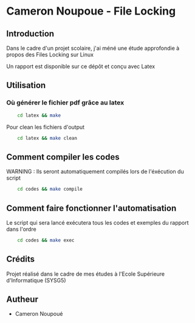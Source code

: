 # Cameron Noupoue - File Locking

## Introduction

Dans le cadre d'un projet scolaire, j'ai méné une étude approfondie à propos des Files Locking sur Linux

Un rapport est disponible sur ce dépôt et conçu avec Latex

## Utilisation

### Où générer le fichier pdf grâce au latex

```bash
    cd latex && make
```

Pour clean les fichiers d'output 
```bash
    cd latex && make clean
```

## Comment compiler les codes

WARNING : Ils seront automatiquement compilés lors de l'éxécution du script
```bash
    cd codes && make compile
```

## Comment faire fonctionner l'automatisation
Le script qui sera lancé exécutera tous les codes et exemples du rapport dans l'ordre
```bash
    cd codes && make exec
```

## Crédits

Projet réalisé dans le cadre de mes études à l'Ecole Supérieure d'Informatique (SYSG5)

## Autheur 
* Cameron Noupoué
